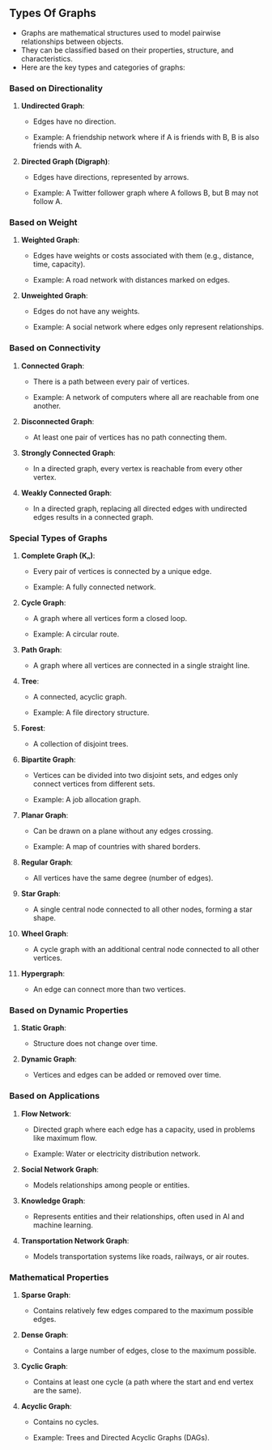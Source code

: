 ## Types Of Graphs

- Graphs are mathematical structures used to model pairwise relationships between objects. 
- They can be classified based on their properties, structure, and characteristics. 
- Here are the key types and categories of graphs:

### **Based on Directionality**

1.  **Undirected Graph**:
    
    *   Edges have no direction.
        
    *   Example: A friendship network where if A is friends with B, B is also friends with A.

        
2.  **Directed Graph (Digraph)**:
    
    *   Edges have directions, represented by arrows.
        
    *   Example: A Twitter follower graph where A follows B, but B may not follow A.

### **Based on Weight**

1.  **Weighted Graph**:
    
    *   Edges have weights or costs associated with them (e.g., distance, time, capacity).
        
    *   Example: A road network with distances marked on edges.
        
2.  **Unweighted Graph**:
    
    *   Edges do not have any weights.
        
    *   Example: A social network where edges only represent relationships.

### **Based on Connectivity**

1.  **Connected Graph**:
    
    *   There is a path between every pair of vertices.
        
    *   Example: A network of computers where all are reachable from one another.
        
2.  **Disconnected Graph**:
    
    *   At least one pair of vertices has no path connecting them.
        
3.  **Strongly Connected Graph**:
    
    *   In a directed graph, every vertex is reachable from every other vertex.
        
4.  **Weakly Connected Graph**:
    
    *   In a directed graph, replacing all directed edges with undirected edges results in a connected graph.

### **Special Types of Graphs**

1.  **Complete Graph (Kₙ)**:
    
    *   Every pair of vertices is connected by a unique edge.
        
    *   Example: A fully connected network.
        
2.  **Cycle Graph**:
    
    *   A graph where all vertices form a closed loop.
        
    *   Example: A circular route.
        
3.  **Path Graph**:
    
    *   A graph where all vertices are connected in a single straight line.
        
4.  **Tree**:
    
    *   A connected, acyclic graph.
        
    *   Example: A file directory structure.
        
5.  **Forest**:
    
    *   A collection of disjoint trees.
        
6.  **Bipartite Graph**:
    
    *   Vertices can be divided into two disjoint sets, and edges only connect vertices from different sets.
        
    *   Example: A job allocation graph.
        
7.  **Planar Graph**:
    
    *   Can be drawn on a plane without any edges crossing.
        
    *   Example: A map of countries with shared borders.
        
8.  **Regular Graph**:
    
    *   All vertices have the same degree (number of edges).
        
9.  **Star Graph**:
    
    *   A single central node connected to all other nodes, forming a star shape.
        
10.  **Wheel Graph**:
    
        *  A cycle graph with an additional central node connected to all other vertices.
        
11.  **Hypergraph**:
    
        *   An edge can connect more than two vertices.

### **Based on Dynamic Properties**

1.  **Static Graph**:
    
    *   Structure does not change over time.
        
2.  **Dynamic Graph**:
    
    *   Vertices and edges can be added or removed over time.

### **Based on Applications**

1.  **Flow Network**:
    
    *   Directed graph where each edge has a capacity, used in problems like maximum flow.
        
    *   Example: Water or electricity distribution network.
        
2.  **Social Network Graph**:
    
    *   Models relationships among people or entities.
        
3.  **Knowledge Graph**:
    
    *   Represents entities and their relationships, often used in AI and machine learning.
        
4.  **Transportation Network Graph**:
    
    *   Models transportation systems like roads, railways, or air routes.

### **Mathematical Properties**

1.  **Sparse Graph**:
    
    *   Contains relatively few edges compared to the maximum possible edges.
        
2.  **Dense Graph**:
    
    *   Contains a large number of edges, close to the maximum possible.
        
3.  **Cyclic Graph**:
    
    *   Contains at least one cycle (a path where the start and end vertex are the same).
        
4.  **Acyclic Graph**:
    
    *   Contains no cycles.
        
    *   Example: Trees and Directed Acyclic Graphs (DAGs).

